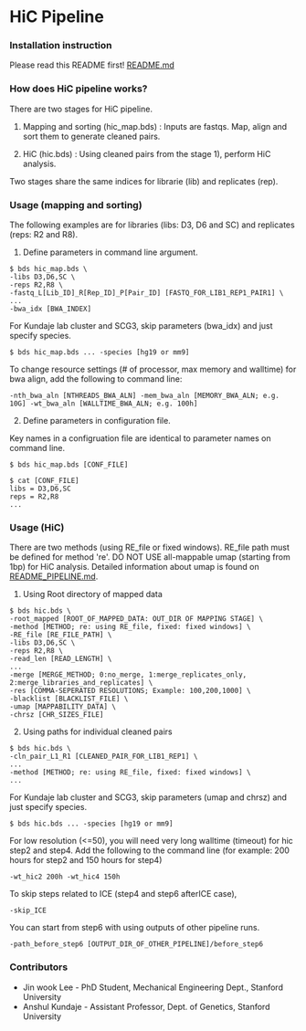 HiC Pipeline
===================================================

### Installation instruction

Please read this README first!
<a href="../README.md">README.md</a>


### How does HiC pipeline works?

There are two stages for HiC pipeline.

1) Mapping and sorting (hic_map.bds)
: Inputs are fastqs. Map, align and sort them to generate cleaned pairs.

2) HiC (hic.bds)
: Using cleaned pairs from the stage 1), perform HiC analysis.

Two stages share the same indices for librarie (lib) and replicates (rep).



### Usage (mapping and sorting)

The following examples are for libraries (libs: D3, D6 and SC) and replicates (reps: R2 and R8).

1) Define parameters in command line argument. 
```
$ bds hic_map.bds \
-libs D3,D6,SC \
-reps R2,R8 \
-fastq_L[Lib_ID]_R[Rep_ID]_P[Pair_ID] [FASTQ_FOR_LIB1_REP1_PAIR1] \
...
-bwa_idx [BWA_INDEX]
```

For Kundaje lab cluster and SCG3, skip parameters (bwa_idx) and just specify species.
```
$ bds hic_map.bds ... -species [hg19 or mm9]
```

To change resource settings (# of processor, max memory and walltime) for bwa align, add the following to command line:
```
-nth_bwa_aln [NTHREADS_BWA_ALN] -mem_bwa_aln [MEMORY_BWA_ALN; e.g. 10G] -wt_bwa_aln [WALLTIME_BWA_ALN; e.g. 100h]
```


2) Define parameters in configuration file.

Key names in a configruation file are identical to parameter names on command line. 
```
$ bds hic_map.bds [CONF_FILE]

$ cat [CONF_FILE]
libs = D3,D6,SC
reps = R2,R8
...
```


### Usage (HiC)

There are two methods (using RE_file or fixed windows). RE_file path must be defined for method 're'. DO NOT USE all-mappable umap (starting from 1bp) for HiC analysis. Detailed information about umap is found on <a href="https://github.com/kundajelab/ENCODE_chipseq_pipeline/blob/master/README_PIPELINE.md">README_PIPELINE.md</a>.

1) Using Root directory of mapped data
```
$ bds hic.bds \
-root_mapped [ROOT_OF_MAPPED_DATA: OUT_DIR OF MAPPING STAGE] \
-method [METHOD; re: using RE_file, fixed: fixed windows] \
-RE_file [RE_FILE_PATH] \
-libs D3,D6,SC \
-reps R2,R8 \
-read_len [READ_LENGTH] \
...
-merge [MERGE_METHOD; 0:no_merge, 1:merge_replicates_only, 2:merge_libraries_and_replicates] \
-res [COMMA-SEPERATED RESOLUTIONS; Example: 100,200,1000] \
-blacklist [BLACKLIST_FILE] \
-umap [MAPPABILITY_DATA] \
-chrsz [CHR_SIZES_FILE]
```

2) Using paths for individual cleaned pairs
```
$ bds hic.bds \
-cln_pair_L1_R1 [CLEANED_PAIR_FOR_LIB1_REP1] \
...
-method [METHOD; re: using RE_file, fixed: fixed windows] \
...
```

For Kundaje lab cluster and SCG3, skip parameters (umap and chrsz) and just specify species.
```
$ bds hic.bds ... -species [hg19 or mm9]
```

For low resolution (<=50), you will need very long walltime (timeout) for hic step2 and step4. Add the following to the command line (for example: 200 hours for step2 and 150 hours for step4)
```
-wt_hic2 200h -wt_hic4 150h
```

To skip steps related to ICE (step4 and step6 afterICE case),
```
-skip_ICE
```

You can start from step6 with using outputs of other pipeline runs.
```
-path_before_step6 [OUTPUT_DIR_OF_OTHER_PIPELINE]/before_step6
```


### Contributors

* Jin wook Lee - PhD Student, Mechanical Engineering Dept., Stanford University
* Anshul Kundaje - Assistant Professor, Dept. of Genetics, Stanford University
